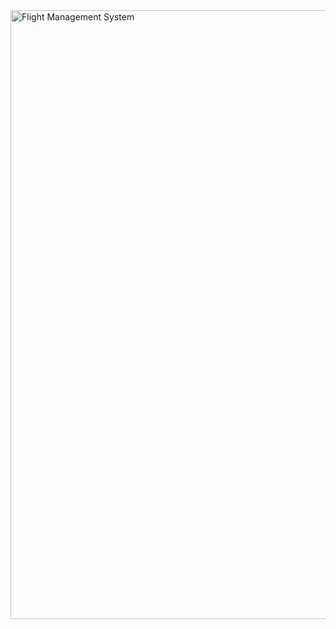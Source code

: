 <img width="974" alt="Flight Management System" src="https://user-images.githubusercontent.com/17321075/169123034-44ef6c61-f809-4e49-beb5-0d9b093ae2a5.png">
